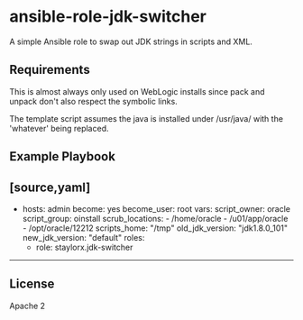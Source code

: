 ansible-role-jdk-switcher
=========

A simple Ansible role to swap out JDK strings in scripts and XML.

Requirements
------------

This is almost always only used on WebLogic installs since pack and unpack don't also respect the symbolic links.

The template script assumes the java is installed under /usr/java/<whatever> with the 'whatever' being replaced.

Example Playbook
----------------

[source,yaml]
----

- hosts: admin
  become: yes
  become_user: root
  vars:
    script_owner: oracle
    script_group: oinstall
    scrub_locations:
      - /home/oracle
      - /u01/app/oracle
      - /opt/oracle/12212
    scripts_home: "/tmp"
    old_jdk_version: "jdk1.8.0_101"
    new_jdk_version: "default"
  roles:
    - role: staylorx.jdk-switcher

----

License
-------

Apache 2

